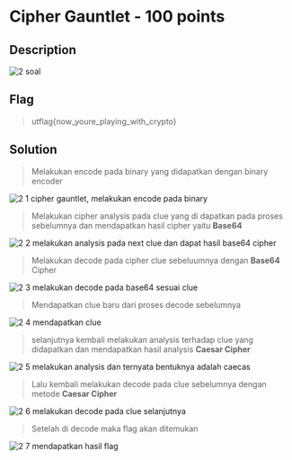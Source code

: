 # Cipher Gauntlet - 100 points
## Description

![2 soal](https://user-images.githubusercontent.com/54881761/111335722-31513c80-86a7-11eb-8112-7a06c63a3de9.JPG)

## Flag

> utflag{now_youre_playing_with_crypto}

## Solution

> Melakukan encode pada binary yang didapatkan dengan binary encoder 

![2 1 cipher gauntlet, melakukan encode pada binary](https://user-images.githubusercontent.com/54881761/111335733-33b39680-86a7-11eb-8fe7-8b0da65a8e84.JPG)

> Melakukan cipher analysis pada clue yang di dapatkan pada proses sebelumnya dan mendapatkan hasil cipher yaitu **Base64**

![2 2 melakukan analysis pada next clue dan dapat hasil base64 cipher](https://user-images.githubusercontent.com/54881761/111335741-3615f080-86a7-11eb-9cfc-1c99d48a86e7.JPG)

> Melakukan decode pada cipher clue sebeluumnya dengan **Base64** Cipher

![2 3 melakukan decode pada base64 sesuai clue](https://user-images.githubusercontent.com/54881761/111335745-36ae8700-86a7-11eb-84a0-848f2c252c93.JPG)

> Mendapatkan clue baru dari proses decode sebelumnya 

![2 4 mendapatkan clue](https://user-images.githubusercontent.com/54881761/111335749-37471d80-86a7-11eb-8588-ecfd247b9fb9.JPG)

> selanjutnya kembali melakukan analysis terhadap clue yang didapatkan dan mendapatkan hasil analysis **Caesar Cipher**

![2 5 melakukan analysis dan ternyata bentuknya adalah caecas](https://user-images.githubusercontent.com/54881761/111335752-37dfb400-86a7-11eb-8937-02915a6c6f5b.JPG)

> Lalu kembali melakukan decode pada clue sebelumnya dengan metode **Caesar Cipher**

![2 6 melakukan decode pada clue selanjutnya](https://user-images.githubusercontent.com/54881761/111335757-38784a80-86a7-11eb-8721-d3a0652aa857.JPG)

> Setelah di decode maka flag akan ditemukan

![2 7 mendapatkan hasil flag](https://user-images.githubusercontent.com/54881761/111335760-3910e100-86a7-11eb-9211-63563befbe3f.JPG)
